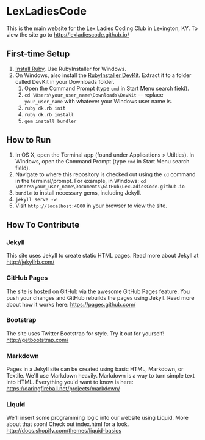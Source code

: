 # LexLadiesCode

This is the main website for the Lex Ladies Coding Club in Lexington, KY. To view the site go to http://lexladiescode.github.io/

## First-time Setup

1. [Install Ruby](https://www.ruby-lang.org/en/installation/). Use RubyInstaller for Windows.
1. On Windows, also install the [RubyInstaller DevKit](http://rubyinstaller.org/downloads/). Extract it to a folder called DevKit in your Downloads folder.
    1. Open the Command Prompt (type `cmd` in Start Menu search field).
    1. `cd \Users\your_user_name\Downloads\DevKit` -- replace `your_user_name` with whatever your Windows user name is.
    1. `ruby dk.rb init`
    1. `ruby dk.rb install`
    1. `gem install bundler`

## How to Run

1. In OS X, open the Terminal app (found under Applications > Utilties). In Windows, open the Command Prompt (type `cmd` in Start Menu search field).
1. Navigate to where this repository is checked out using the `cd` command in the terminal/prompt. For example, in Windows: `cd \Users\your_user_name\Documents\GitHub\LexLadiesCode.github.io`
1. `bundle` to install necessary gems, including Jekyll.
1. `jekyll serve -w`
1. Visit `http://localhost:4000` in your browser to view the site.

## How To Contribute

### Jekyll

This site uses Jekyll to create static HTML pages. Read more about Jekyll at http://jekyllrb.com/

### GitHub Pages

The site is hosted on GitHub via the awesome GitHub Pages feature. You push your changes and GitHub rebuilds the pages using Jekyll. Read more about how it works here: https://pages.github.com/

### Bootstrap

The site uses Twitter Bootstrap for style. Try it out for yourself! http://getbootstrap.com/

### Markdown

Pages in a Jekyll site can be created using basic HTML, Markdown, or Textile. We'll use Markdown heavily. Markdown is a way to turn simple text into HTML. Everything you'd want to know is here: https://daringfireball.net/projects/markdown/

### Liquid

We'll insert some programming logic into our website using Liquid. More about that soon! Check out index.html for a look. http://docs.shopify.com/themes/liquid-basics
